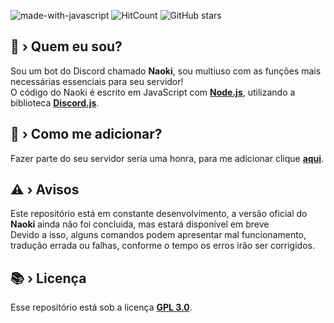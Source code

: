 ![made-with-javascript](https://img.shields.io/badge/Made%20with-JavaScript-1f425f.svg)
![HitCount](https://hits.dwyl.com/NaokiBot/Naoki.svg?style=flat-square)
![GitHub stars](https://badgen.net/github/stars/NaokiBot/Naoki)

## 🤔 › Quem eu sou?

Sou um bot do Discord chamado **Naoki**, sou multiuso com as funções mais necessárias essenciais para seu servidor!<br>
O código do Naoki é escrito em JavaScript com [**Node.js**](https://nodejs.org/), utilizando a biblioteca [**Discord.js**](https://discord.js.org/).

## 🔗 › Como me adicionar?

Fazer parte do seu servidor seria uma honra, para me adicionar clique [**aqui**](https://dsc.gg/naokibot).

## ⚠️ › Avisos

Este repositório está em constante desenvolvimento, a versão oficial do **Naoki** ainda não  foi concluida, mas estará disponível em breve<br>
Devido a isso, alguns comandos podem apresentar mal funcionamento, tradução errada ou falhas, conforme o tempo os erros irão ser corrigidos.

## 📚 › Licença

Esse repositório está sob a licença [**GPL 3.0**](https://www.gnu.org/licenses/gpl-3.0.pt-br.html).
